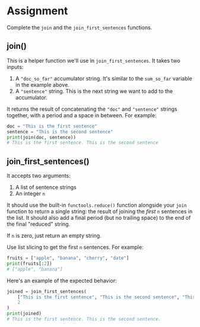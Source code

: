 # Assignment

Complete the `join` and the `join_first_sentences` functions.

## join()

This is a helper function we'll use in `join_first_sentences`. It takes two inputs:

1.  A `"doc_so_far"` accumulator string. It's similar to the `sum_so_far` variable in the example above.
2.  A `"sentence"` string. This is the next string we want to add to the accumulator.

It returns the result of concatenating the `"doc"` and `"sentence"` strings together, with a period and a space in between. For example:

```python
doc = "This is the first sentence"
sentence = "This is the second sentence"
print(join(doc, sentence))
# This is the first sentence. This is the second sentence
```

## join_first_sentences()

It accepts two arguments:

1.  A list of sentence strings
2.  An integer `n`

It should use the built-in `functools.reduce()` function alongside your `join` function to return a single string: the result of joining the *first* `n` sentences in the list. It should also add a final period (but no trailing space) to the end of the final "reduced" string.

If `n` is zero, just return an empty string.

Use list slicing to get the first `n` sentences. For example:

```python
fruits = ["apple", "banana", "cherry", "date"]
print(fruits[:2])
# ["apple", "banana"]
```

Here's an example of the expected behavior:

```python
joined = join_first_sentences(
    ["This is the first sentence", "This is the second sentence", "This is the third sentence"],
    2
)
print(joined)
# This is the first sentence. This is the second sentence.
```
